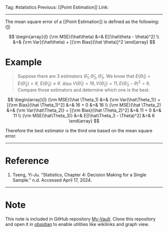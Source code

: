 Tag: #statistics 
Previous: [[Point Estimation]]
Link: 

---

The mean square error of a [[Point Estimation]] is defined as the following: (<u>1</u>)

$$
\begin{array}{l}
	{\rm MSE}(\hat\theta) &=& E[(\hat\theta - \theta)^2] \\
	&=& {\rm Var}(\hat\theta) + [{\rm Bias}(\hat \theta)]^2
\end{array}
$$

# Example

> Suppose there are 3 estimators $\hat\Theta_1, \hat\Theta_2, \hat\Theta_3$. We know that $E(\hat\Theta_1) = E(\hat\Theta_2) = \theta$, $E(\hat\Theta_3) \neq \theta$. Also $V(\hat \Theta_1) = 16, V(\hat \Theta_2) = 11, E(\hat\Theta_3 - \theta)^2 = 6$. Compare those estimators and determine which one is the best.

$$
\begin{array}{l}
	{\rm MSE}(\hat \Theta_1) &=& {\rm Var(\hat\Theta_1)} + [{\rm Bias}(\hat \Theta_1)^2] &=& 16 + 0 &=& 16 \\
	{\rm MSE}(\hat \Theta_2) &=& {\rm Var(\hat\Theta_2)} + [{\rm Bias}(\hat \Theta_2)^2] &=& 11 + 0 &=& 11 \\
	{\rm MSE(\hat\Theta_3)} &=& E[(\hat\Theta_3 - \Theta)^2] &=& 6
\end{array}
$$

Therefore the best estimator is the third one based on the mean square error.

---

# Reference

1. Tseng, Yi-Ju. “Statistics, Chapter 4: Decision Making for a Single Sample.” n.d. Accessed April 17, 2024.

---

# Note

This note is included in GitHub repository [My-Vault](https://github.com/LittleD3092/My-Vault.git). Clone this repository and open it in [obsidian](https://obsidian.md/) to enable utilities like wikilinks and graph view.